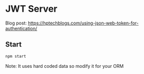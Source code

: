 # JWT Server

Blog post: https://hptechblogs.com/using-json-web-token-for-authentication/


## Start 
```sh
npm start
```

Note: It uses hard coded data so modify it for your ORM